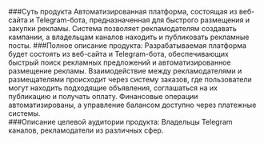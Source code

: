 ###Суть продукта
Автоматизированная платформа, состоящая из веб-сайта и Telegram-бота, предназначенная для быстрого размещения и закупки рекламы. Система позволяет рекламодателям создавать кампании, а владельцам каналов находить и публиковать рекламные посты.
###Полное описание продукта: 
Разрабатываемая платформа будет состоять из веб-сайта и Telegram-бота, обеспечивающих быстрый поиск рекламных предложений и автоматизированное размещение рекламы. Взаимодействие между рекламодателями и размещателями происходит через систему заказов, где пользователи могут находить подходящие объявления, соглашаться на их публикацию и получать оплату. Финансовые операции автоматизированы, а управление балансом доступно через платежные системы.  
###Описание целевой аудитории продукта: 
Владельцы Telegram каналов, рекламодатели из различных сфер.
